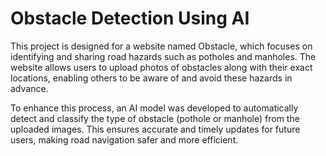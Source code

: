 # Obstacle Detection Using AI


This project is designed for a website named Obstacle, which focuses on identifying and sharing road hazards such as potholes and manholes. The website allows users to upload photos of obstacles along with their exact locations, enabling others to be aware of and avoid these hazards in advance.

To enhance this process, an AI model was developed to automatically detect and classify the type of obstacle (pothole or manhole) from the uploaded images. This ensures accurate and timely updates for future users, making road navigation safer and more efficient.
